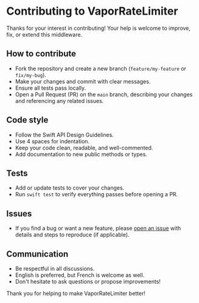# Contributing to VaporRateLimiter

Thanks for your interest in contributing!
Your help is welcome to improve, fix, or extend this middleware.

## How to contribute

- Fork the repository and create a new branch (`feature/my-feature` or `fix/my-bug`).
- Make your changes and commit with clear messages.
- Ensure all tests pass locally.
- Open a Pull Request (PR) on the `main` branch, describing your changes and referencing any related issues.

## Code style

- Follow the Swift API Design Guidelines.
- Use 4 spaces for indentation.
- Keep your code clean, readable, and well-commented.
- Add documentation to new public methods or types.

## Tests

- Add or update tests to cover your changes.
- Run `swift test` to verify everything passes before opening a PR.

## Issues

- If you find a bug or want a new feature, please [open an issue](../../issues) with details and steps to reproduce (if applicable).

## Communication

- Be respectful in all discussions.
- English is preferred, but French is welcome as well.
- Don't hesitate to ask questions or propose improvements!

Thank you for helping to make VaporRateLimiter better!

